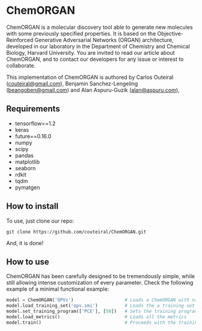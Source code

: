 # ChemORGAN

ChemORGAN is a molecular discovery tool able to generate new molecules with some previously specified properties. It is based on the Objective-Reinforced Generative Adversarial Networks (ORGAN) architecture, developed in our laboratory in the Department of Chemistry and Chemical Biology, Harvard University. You are invited to read our article about ChemORGAN, and to contact our developers for any issue or interest to collaborate.

This implementation of ChemORGAN is authored by Carlos Outeiral (couteiral@gmail.com), Benjamin Sanchez-Lengeling (beangoben@gmail.com) and Alan Aspuru-Guzik (alan@aspuru.com), 

## Requirements

* tensorflow==1.2
* keras
* future==0.16.0
* numpy
* scipy
* pandas
* matplotlib
* seaborn
* rdkit
* tqdm
* pymatgen

## How to install

To use, just clone our repo:

```
git clone https://github.com/couteiral/ChemORGAN.git
```

And, it is done!
## How to use

ChemORGAN has been carefully designed to be tremendously simple, while still allowing intense customization of every parameter. Check the following example of a minimal functional example:

```python
model = ChemORGAN('OPVs')                   # Loads a ChemORGAN with name 'OPVs'
model.load_training_set('opv.smi')          # Loads the a training set (molecules encoded as SMILES)
model.set_training_program(['PCE'], [50])   # Sets the training program as 50 epochs with the PCE metric
model.load_metrics()                        # Loads all the metrics
model.train()                               # Proceeds with the training
```
